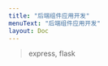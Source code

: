 ```yaml
---
title: "后端组件应用开发"
menuText: "后端组件应用开发"
layout: Doc
---
```


<!-- TODO: 更新 后端组件使用 express 说明 -->

> express, flask
